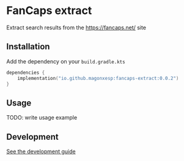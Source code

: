 # FanCaps extract

Extract search results from the https://fancaps.net/ site

## Installation

Add the dependency on your `build.gradle.kts`

```kotlin
dependencies {
    implementation("io.github.magonxesp:fancaps-extract:0.0.2")
}
```

## Usage

TODO: write usage example

## Development

[See the development guide](./docs/development.md)
